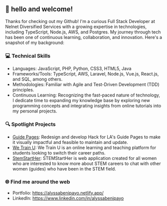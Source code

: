 ## 🌼 hello and welcome!
Thanks for checking out my Github! I'm a curious Full Stack Developer at Nelnet Diversified Services with a growing expertise in technologies, including TypeScript, Node.js, AWS, and Postgres. My journey through tech has been one of continuous learning, collaboration, and innovation. Here's a snapshot of my background:

### 💻 Technical Skills
- Languages: JavaScript, PHP, Python, CSS3, HTML5, Java
- Frameworks/Tools: TypeScript, AWS, Laravel, Node.js, Vue.js, React.js, and SQL, among others.
- Methodologies: Familiar with Agile and Test-Driven Development (TDD) principles.
- Continuous Learning: Recognizing the fast-paced nature of technology, I dedicate time to expanding my knowledge base by exploring new programming concepts and integrating insights from online tutorials into my personal projects.

### 🔍 Spotlight Projects
- [Guide Pages](https://github.com/abenipa3/guide-pages): Redesign and develop Hack for LA's Guide Pages to make it visually impactful and feasible to maintain and update.
- [We Train U](https://github.com/chingu-voyages/v33-toucans-team-02): We Train U is an online learning and teaching platform for students looking to switch their career paths.
- [StemStartHer](https://github.com/mehmehmehlol/STEMStartHer): STEMStartHer is web application created for all women who are interested to know more about STEM careers to chat with other women (guides) who have been in the STEM field.

### 🌐 Find me around the web
- Portfolio: https://alyssabenipayo.netlify.app/
- LinkedIn: https://www.linkedin.com/in/alyssabenipayo
